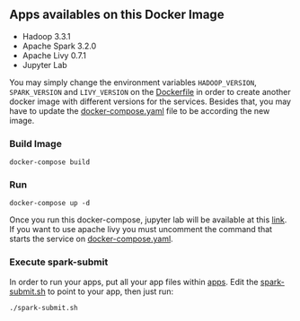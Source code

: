 ## Apps availables on this Docker Image
- Hadoop 3.3.1
- Apache Spark 3.2.0
- Apache Livy 0.7.1
- Jupyter Lab

You may simply change the environment variables `HADOOP_VERSION`, `SPARK_VERSION` and `LIVY_VERSION` on the [Dockerfile](Dockerfile) in order to create another docker image with different versions for the services. Besides that, you may have to update the [docker-compose.yaml](docker-compose.yaml) file to be according the new image.

### Build Image
```shell
docker-compose build
```

### Run
```shell
docker-compose up -d
```
Once you run this docker-compose, jupyter lab will be available at this [link](http://localhost:8888). If you want to use apache livy you must uncomment the command that starts the service on [docker-compose.yaml](docker-compose.yaml).
### Execute spark-submit
In order to run your apps, put all your app files within [apps](apps). Edit the [spark-submit.sh](spark-submit.sh) to point to your app, then just run:
```shell
./spark-submit.sh
```
